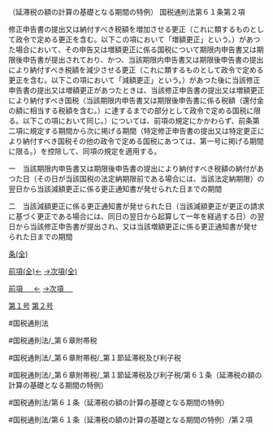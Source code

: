 （延滞税の額の計算の基礎となる期間の特例）
国税通則法第６１条第２項

修正申告書の提出又は納付すべき税額を増加させる更正（これに類するものとして政令で定める更正を含む。以下この項において「増額更正」という。）があつた場合において、その申告又は増額更正に係る国税について期限内申告書又は期限後申告書が提出されており、かつ、当該期限内申告書又は期限後申告書の提出により納付すべき税額を減少させる更正（これに類するものとして政令で定める更正を含む。以下この項において「減額更正」という。）があつた後に当該修正申告書の提出又は増額更正があつたときは、当該修正申告書の提出又は増額更正により納付すべき国税（当該期限内申告書又は期限後申告書に係る税額（還付金の額に相当する税額を含む。）に達するまでの部分として政令で定める国税に限る。以下この項において同じ。）については、前項の規定にかかわらず、前条第二項に規定する期間から次に掲げる期間（特定修正申告書の提出又は特定更正により納付すべき国税その他の政令で定める国税にあつては、第一号に掲げる期間に限る。）を控除して、同項の規定を適用する。

一　当該期限内申告書又は期限後申告書の提出により納付すべき税額の納付があつた日（その日が当該国税の法定納期限前である場合には、当該法定納期限）の翌日から当該減額更正に係る更正通知書が発せられた日までの期間

二　当該減額更正に係る更正通知書が発せられた日（当該減額更正が更正の請求に基づく更正である場合には、同日の翌日から起算して一年を経過する日）の翌日から当該修正申告書が提出され、又は当該増額更正に係る更正通知書が発せられた日までの期間

[条(全)](国税通則法＿＿＿＿＿第６１条_.md)

[前項(全)←](国税通則法＿＿＿＿＿第６１条第１項_.md)    [→次項(全)](国税通則法＿＿＿＿＿第６１条第３項_.md)

[前項 　 ←](国税通則法＿＿＿＿＿第６１条第１項.md)    [→次項 　 ](国税通則法＿＿＿＿＿第６１条第３項.md)

[第１号](国税通則法＿＿＿＿＿第６１条第２項第１号.md)  [第２号](国税通則法＿＿＿＿＿第６１条第２項第２号.md)  

#国税通則法

#国税通則法/_第６章附帯税

#国税通則法/_第６章附帯税/_第１節延滞税及び利子税

#国税通則法/_第６章附帯税/_第１節延滞税及び利子税/第６１条（延滞税の額の計算の基礎となる期間の特例）

#国税通則法/第６１条（延滞税の額の計算の基礎となる期間の特例）

#国税通則法/第６１条（延滞税の額の計算の基礎となる期間の特例）/第２項

